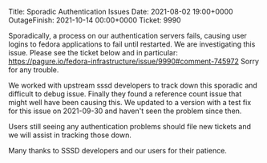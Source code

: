 Title: Sporadic Authentication Issues
Date: 2021-08-02 19:00+0000
OutageFinish: 2021-10-14 00:00+0000
Ticket: 9990

Sporadically, a process on our authentication servers fails, 
causing user logins to fedora applications to fail until restarted. 
We are investigating this issue. Please see the ticket below and in particular: 
https://pagure.io/fedora-infrastructure/issue/9990#comment-745972
Sorry for any trouble.

We worked with upstream sssd developers to track down this sporadic and
difficult to debug issue. Finally they found a reference count issue that
might well have been causing this. We updated to a version with a test fix
for this issue on 2021-09-30 and haven't seen the problem since then. 

Users still seeing any authentication problems should file new tickets
and we will assist in tracking those down.

Many thanks to SSSD developers and our users for their patience.

